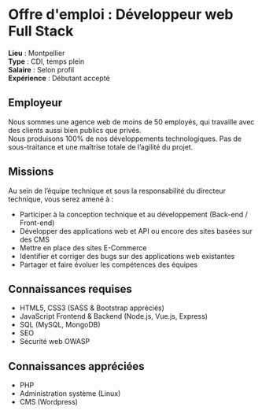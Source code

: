 # Offre d'emploi : Développeur web Full Stack

**Lieu** : Montpellier  
**Type** : CDI, temps plein  
**Salaire** : Selon profil  
**Expérience** : Débutant accepté  

## Employeur
Nous sommes une agence web de moins de 50 employés, qui travaille avec des clients aussi bien publics que privés.  
Nous produisons 100% de nos développements technologiques. Pas de sous-traitance et une maîtrise totale de l’agilité du projet.

## Missions
Au sein de l’équipe technique et sous la responsabilité du directeur technique, vous serez amené à :
- Participer à la conception technique et au développement (Back-end / Front-end)
- Développer des applications web et API ou encore des sites basées sur des CMS
- Mettre en place des sites E-Commerce
- Identifier et corriger des bugs sur des applications web existantes
- Partager et faire évoluer les compétences des équipes

## Connaissances requises
- HTML5, CSS3 (SASS & Bootstrap appréciés)
- JavaScript Frontend & Backend (Node.js, Vue.js, Express)
- SQL (MySQL, MongoDB)
- SEO
- Sécurité web OWASP

## Connaissances appréciées
- PHP
- Administration système (Linux)
- CMS (Wordpress)

